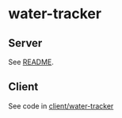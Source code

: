 # water-tracker

## Server

See [README](server/README.md).

## Client

See code in [client/water-tracker](client/water-tracker)